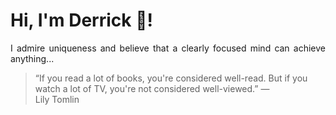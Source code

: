 # Hi, I'm Derrick 👋!
<p align="justify">I admire uniqueness and believe that a clearly focused mind can achieve anything...</p> 
<!-- #quote-start -->
<blockquote>&ldquo;If you read a lot of books, you're considered well-read. But if you watch a lot of TV, you're not considered well-viewed.&rdquo; &mdash; <footer>Lily Tomlin</footer></blockquote>
<!-- #quote-end -->

